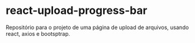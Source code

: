 # react-upload-progress-bar
Repositório para o projeto de uma página de upload de arquivos, usando react, axios e bootsptrap.
